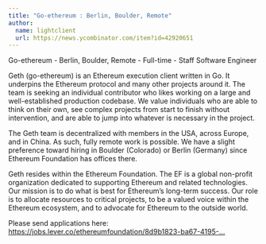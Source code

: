 ```yaml
---
title: "Go-ethereum : Berlin, Boulder, Remote"
author:
  name: lightclient
  url: https://news.ycombinator.com/item?id=42920651
---
```

Go-ethereum - Berlin, Boulder, Remote - Full-time - Staff Software Engineer

Geth (go-ethereum) is an Ethereum execution client written in Go. It underpins the Ethereum protocol and many other projects around it. The team is seeking an individual contributor who likes working on a large and well-established production codebase. We value individuals who are able to think on their own, see complex projects from start to finish without intervention, and are able to jump into whatever is necessary in the project.

The Geth team is decentralized with members in the USA, across Europe, and in China. As such, fully remote work is possible. We have a slight preference toward hiring in Boulder (Colorado) or Berlin (Germany) since Ethereum Foundation has offices there.

Geth resides within the Ethereum Foundation. The EF is a global non-profit organization dedicated to supporting Ethereum and related technologies. Our mission is to do what is best for Ethereum’s long-term success. Our role is to allocate resources to critical projects, to be a valued voice within the Ethereum ecosystem, and to advocate for Ethereum to the outside world.

Please send applications here: <a href="https:&#x2F;&#x2F;jobs.lever.co&#x2F;ethereumfoundation&#x2F;8d9b1823-ba67-4195-a673-e11a85a48d62" rel="nofollow">https:&#x2F;&#x2F;jobs.lever.co&#x2F;ethereumfoundation&#x2F;8d9b1823-ba67-4195-...</a>
<JobApplication />
